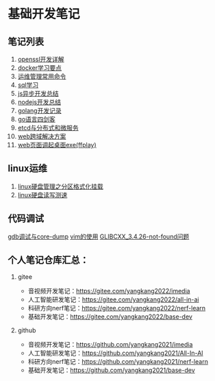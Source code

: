 # 基础开发笔记

## 笔记列表
1. [openssl开发详解](openssl.md)
2. [docker学习要点](docker.md)
3. [运维管理常用命令]()
4. [sql学习](sql.md)
3. [js异步开发总结](js_async.md)
4. [nodejs开发总结](nodejs.md)
5. [golang开发记录](golang.md)
5. [go语言四剑客](go语言四剑客.md)
6. [etcd与分布式和微服务](etcd.md)
7. [web跨域解决方案](web跨域解决方案.md)
8. [web页面调起桌面exe(ffplay)](web页面调起桌面exe(ffplay).md)
## linux运维
1. [linux硬盘管理之分区格式化挂载](linux硬盘管理之分区格式化挂载.md)
1. [linux硬盘读写测速](linux硬盘读写测速.md)

## 代码调试
[gdb调试与core-dump](gdb调试与core-dump.md)
[vim的使用](vim.md)
[GLIBCXX_3.4.26-not-found问题](GLIBCXX_3.4.26-not-found问题.md)

## 个人笔记仓库汇总：
1. gitee
   - 音视频开发笔记：https://gitee.com/yangkang2022/imedia
   - 人工智能研发笔记：https://gitee.com/yangkang2022/all-in-ai
   - 科研方向nerf笔记：https://gitee.com/yangkang2022/nerf-learn
   - 基础开发笔记：https://gitee.com/yangkang2022/base-dev

2. github
   - 音视频开发笔记：https://github.com/yangkang2021/imedia
   - 人工智能研发笔记：https://github.com/yangkang2021/All-In-AI
   - 科研方向nerf笔记：https://github.com/yangkang2021/nerf-learn
   - 基础开发笔记：https://github.com/yangkang2021/base-dev
